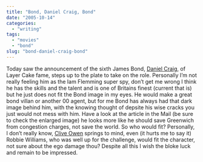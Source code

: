 ```yaml
---
title: "Bond, Daniel Craig, Bond"
date: "2005-10-14"
categories:
  - "writing"
tags:
  - "movies"
  - "bond"
slug: "bond-daniel-craig-bond"
---
```


Today saw the announcement of the sixth James Bond, [Daniel Craig](https://www.imdb.com/name/nm0185819/), of Layer Cake fame, steps up to the plate to take on the role.
Personally I’m not really feeling him as the Iam Flemming super spy, don’t get me wrong I think he has the skills and the talent and is one of Britains finest (current that is) but he just does not fit the Bond image in my eyes. He would make a great bond villan or another 00 agent, but for me Bond has always had that dark image behind him, with the knowing thought of depsite his wise cracks you just would not mess with him. Have a look at the article in the Mail (be sure to check the enlarged image) he looks more like he should save Greenwich from congestion charges, not save the world. So who would fit? Personally, I don’t really know, [Clive Owen](https://www.imdb.com/name/nm0654110/) springs to mind, even (it hurts me to say it) Robbie Williams, who was well up for the challenge, would fit the character, not sure about the ego damage thou?
Despite all this I wish the bloke luck and remain to be impressed.
